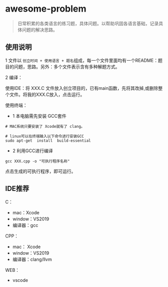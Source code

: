 # awesome-problem

> 日常积累的各类语言的练习题，具体问题。以帮助巩固各语言基础，记录具体问题的解决思路。

## 使用说明

1 文件以 `创立时间 + 使用语言 + 题名`组成，每一个文件里面均有一个README：题目的问题，思路。另外：多个文件表示含有多种解题方式。

2 编译：

使用IDE：将 XXX.C 文件放入创立项目的，已有main函数，先将其改掉,或删除整个文件。将我的XXX.C放入，点击运行。

使用终端：

- 1 本电脑需先安装 GCC套件

```
# MAC系统只要安装了 Xcode就有了 clang。

# linux可以在终端输入以下命令进行安装GCC
sudo apt-get  install  build-essential
```

- 2 利用GCC进行编译

```
gcc XXX.cpp -o "可执行程序名称"
```

点击生成的可执行程序，即可运行。

## IDE推荐

C：

- mac：Xcode
- window：VS2019
- 编译器：gcc

CPP：

- mac： Xcode
- window：VS2019
- 编译器：clang/llvm

WEB：

- vscode